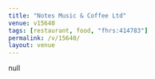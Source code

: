 ```yaml
---
title: "Notes Music & Coffee Ltd"
venue: v15640
tags: [restaurant, food, "fhrs:414783"]
permalink: /v/15640/
layout: venue
---
```

null